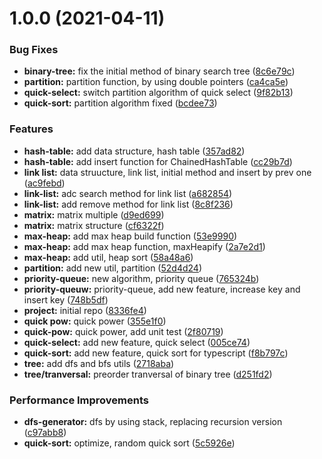 # 1.0.0 (2021-04-11)


### Bug Fixes

* **binary-tree:** fix the initial method of binary search tree ([8c6e79c](https://github.com/zhangzhengsmiling/algorithm-ts/commit/8c6e79cc372b419694bd39263d22856a6bd09c53))
* **partition:** partition function, by using double pointers ([ca4ca5e](https://github.com/zhangzhengsmiling/algorithm-ts/commit/ca4ca5ee3cb4998d51b1c71849d00a676b4d5528))
* **quick-select:** switch partition algorithm of quick select ([9f82b13](https://github.com/zhangzhengsmiling/algorithm-ts/commit/9f82b13220431cb98137f99eeefaf2ac7dd94cf1))
* **quick-sort:** partition algorithm fixed ([bcdee73](https://github.com/zhangzhengsmiling/algorithm-ts/commit/bcdee73fd466df064f72722ea3f2026eec87b738))


### Features

* **hash-table:** add data structure, hash table ([357ad82](https://github.com/zhangzhengsmiling/algorithm-ts/commit/357ad82e88c44b690b1ad875dacf9dcb551c2799))
* **hash-table:** add insert function for ChainedHashTable ([cc29b7d](https://github.com/zhangzhengsmiling/algorithm-ts/commit/cc29b7df1ee4a9a54b10d4c533b70b06cd07cea9))
* **link list:** data struucture, link list, initial method and insert by prev one ([ac9febd](https://github.com/zhangzhengsmiling/algorithm-ts/commit/ac9febda97a9a7b4d2740cf71db3e8f20f62f729))
* **link-list:** adc search method for link list ([a682854](https://github.com/zhangzhengsmiling/algorithm-ts/commit/a68285460cb40813d3941184945e48b3219e41dd))
* **link-list:** add remove method for link list ([8c8f236](https://github.com/zhangzhengsmiling/algorithm-ts/commit/8c8f236734f9b0dbb9f76871497ad3635d7f445b))
* **matrix:** matrix multiple ([d9ed699](https://github.com/zhangzhengsmiling/algorithm-ts/commit/d9ed699d70c7ceac7878fc370aa2740a01db31cb))
* **matrix:** matrix structure ([cf6322f](https://github.com/zhangzhengsmiling/algorithm-ts/commit/cf6322f956723b73d2fca3854a9685f029fc751c))
* **max-heap:** add max heap build function ([53e9990](https://github.com/zhangzhengsmiling/algorithm-ts/commit/53e999074b376e2210fca20d962518a44bef713d))
* **max-heap:** add max heap function, maxHeapify ([2a7e2d1](https://github.com/zhangzhengsmiling/algorithm-ts/commit/2a7e2d174d88f300979816d6bec65f00bafd3fbf))
* **max-heap:** add util, heap sort ([58a48a6](https://github.com/zhangzhengsmiling/algorithm-ts/commit/58a48a693db150f7d6c32e3109995fc14d4e72e3))
* **partition:** add new util, partition ([52d4d24](https://github.com/zhangzhengsmiling/algorithm-ts/commit/52d4d24591b5f1fd20f840fc9a7bb77289d0180a))
* **priority-queue:** new algorithm, priority queue ([765324b](https://github.com/zhangzhengsmiling/algorithm-ts/commit/765324bc53fed337d2de4d56e3240a7b16942487))
* **priority-queuw:** priority-queue, add new feature, increase key and insert key ([748b5df](https://github.com/zhangzhengsmiling/algorithm-ts/commit/748b5dfc27d42d5402d7b9662459715a3878a82b))
* **project:** initial repo ([8336fe4](https://github.com/zhangzhengsmiling/algorithm-ts/commit/8336fe472aa62c806fa6ad4d7a30de2baea64ae3))
* **quick pow:** quick power ([355e1f0](https://github.com/zhangzhengsmiling/algorithm-ts/commit/355e1f03f49926f2a518f76c0f5187da33851deb))
* **quick-pow:** quick power, add unit test ([2f80719](https://github.com/zhangzhengsmiling/algorithm-ts/commit/2f80719ccc50670f5eb7d770a736e980691f0d75))
* **quick-select:** add new feature, quick select ([005ce74](https://github.com/zhangzhengsmiling/algorithm-ts/commit/005ce74f6d2c93a78bb24f9dee2512770a0e4902))
* **quick-sort:** add new feature, quick sort for typescript ([f8b797c](https://github.com/zhangzhengsmiling/algorithm-ts/commit/f8b797c5f8b7bb885e4a60807f2bbfd7545e4141))
* **tree:** add dfs and bfs utils ([2718aba](https://github.com/zhangzhengsmiling/algorithm-ts/commit/2718abacfeba52477ebab637b1452ccec7b808e1))
* **tree/tranversal:** preorder tranversal of binary tree ([d251fd2](https://github.com/zhangzhengsmiling/algorithm-ts/commit/d251fd2e38c191af56e5beb562b49023c1cc7393))


### Performance Improvements

* **dfs-generator:** dfs by using stack, replacing recursion version ([c97abb8](https://github.com/zhangzhengsmiling/algorithm-ts/commit/c97abb8dd3937e9fb39b128137d90c8fe53af6ab))
* **quick-sort:** optimize, random quick sort ([5c5926e](https://github.com/zhangzhengsmiling/algorithm-ts/commit/5c5926eb3266bfdd43dd951167c6a87b42d28f61))



